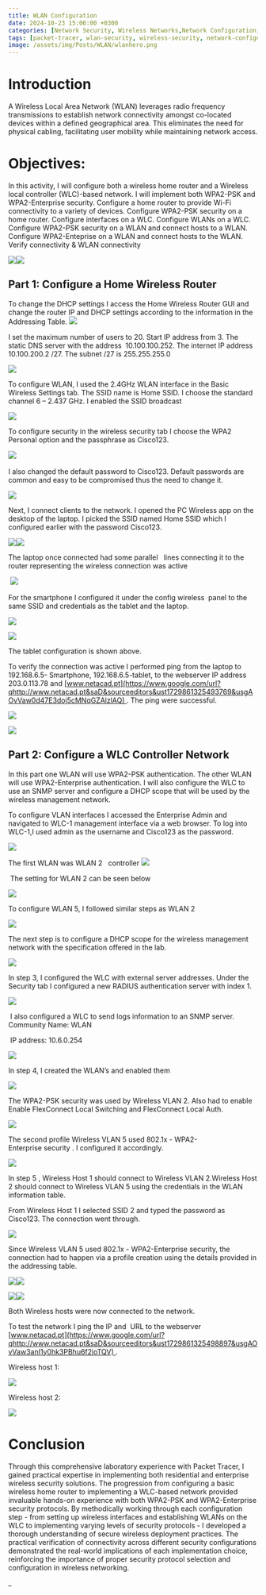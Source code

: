 ```yaml
---
title: WLAN Configuration
date: 2024-10-23 15:06:00 +0300
categories: [Network Security, Wireless Networks,Network Configuration, Cisco Labs]
tags: [packet-tracer, wlan-security, wireless-security, network-configuration, RADIUS, enterprise-networking]
image: /assets/img/Posts/WLAN/wlanhero.png
---
```




# Introduction


A Wireless Local Area Network (WLAN) leverages radio frequency transmissions to establish network connectivity amongst co-located devices within a defined geographical area. This eliminates the need for physical cabling, facilitating user mobility while maintaining network access.


# Objectives:


In this activity, I will configure both a wireless home router and a Wireless local controller (WLC)-based network. I will implement both WPA2-PSK and WPA2-Enterprise security. Configure a home router to provide Wi-Fi connectivity to a variety of devices. Configure WPA2-PSK security on a home router. Configure interfaces on a WLC. Configure WLANs on a WLC. Configure WPA2-PSK security on a WLAN and connect hosts to a WLAN. Configure WPA2-Enteprise on a WLAN and connect hosts to the WLAN. Verify connectivity & WLAN connectivity


![](/assets/img/Posts/WLAN/image13.png)![](/assets/img/Posts/WLAN/image1.png)


Part 1: Configure a Home Wireless Router
----------------------------------------

To change the DHCP settings I access the Home Wireless Router GUI and change the router IP and DHCP settings according to the information in the Addressing Table. ![](/assets/img/Posts/WLAN/image15.png)


I set the maximum number of users to 20. Start IP address from 3. The static DNS server with the address  10.100.100.252. The internet IP address 10.100.200.2 /27. The subnet /27 is 255.255.255.0


![](/assets/img/Posts/WLAN/image14.png)


To configure WLAN, I used the 2.4GHz WLAN interface in the Basic Wireless Settings tab. The SSID name is Home SSID. I choose the standard channel 6 – 2.437 GHz. I enabled the SSID broadcast


![](/assets/img/Posts/WLAN/image17.png)


To configure security in the wireless security tab I choose the WPA2 Personal option and the passphrase as Cisco123.


![](/assets/img/Posts/WLAN/image16.png) 


I also changed the default password to Cisco123. Default passwords are common and easy to be compromised thus the need to change it.


![](/assets/img/Posts/WLAN/image19.png)


Next, I connect clients to the network. I opened the PC Wireless app on the desktop of the laptop. I picked the SSID named Home SSID which I configured earlier with the password Cisco123.


![](/assets/img/Posts/WLAN/image18.png)![](/assets/img/Posts/WLAN/image21.png)


The laptop once connected had some parallel   lines connecting it to the router representing the wireless connection was active


 ![](/assets/img/Posts/WLAN/image20.png)


For the smartphone I configured it under the config wireless  panel to the same SSID and credentials as the tablet and the laptop.


![](/assets/img/Posts/WLAN/image24.png)


![](/assets/img/Posts/WLAN/image22.png)


The tablet configuration is shown above.


To verify the connection was active I performed ping from the laptop to 192.168.6.5- Smartphone, 192.168.6.5-tablet, to the webserver IP address 203.0.113.78 and [www.netacad.pt](https://www.google.com/url?qhttp://www.netacad.pt&saD&sourceeditors&ust1729861325493769&usgAOvVaw0d47E3doj5cMNqGZAlzlAQ) . The ping were successful.


![](/assets/img/Posts/WLAN/image23.png)


![](/assets/img/Posts/WLAN/image25.png)


Part 2: Configure a WLC Controller Network
------------------------------------------

In this part one WLAN will use WPA2-PSK authentication. The other WLAN will use WPA2-Enterprise authentication. I will also configure the WLC to use an SNMP server and configure a DHCP scope that will be used by the wireless management network.


To configure VLAN interfaces I accessed the Enterprise Admin and navigated to WLC-1 management interface via a web browser. To log into WLC-1,I used admin as the username and Cisco123 as the password.


![](/assets/img/Posts/WLAN/image26.png)


The first WLAN was WLAN 2   controller ![](/assets/img/Posts/WLAN/image27.png)


 The setting for WLAN 2 can be seen below


![](/assets/img/Posts/WLAN/image28.png)


To configure WLAN 5, I followed similar steps as WLAN 2


![](/assets/img/Posts/WLAN/image29.png)


The next step is to configure a DHCP scope for the wireless management network with the specification offered in the lab.


![](/assets/img/Posts/WLAN/image30.png)


In step 3, I configured the WLC with external server addresses. Under the Security tab I configured a new RADIUS authentication server with index 1.


![](/assets/img/Posts/WLAN/image31.png)


 I also configured a WLC to send logs information to an SNMP server. Community Name: WLAN

 IP address: 10.6.0.254

![](/assets/img/Posts/WLAN/image32.png)


In step 4, I created the WLAN’s and enabled them


![](/assets/img/Posts/WLAN/image3.png)


The WPA2-PSK security was used by Wireless VLAN 2. Also had to enable Enable FlexConnect Local Switching and FlexConnect Local Auth.


![](/assets/img/Posts/WLAN/image4.png)


The second profile Wireless VLAN 5 used 802.1x - WPA2-Enterprise security . I configured it accordingly.


![](/assets/img/Posts/WLAN/image5.png)


In step 5 , Wireless Host 1 should connect to Wireless VLAN 2.Wireless Host 2 should connect to Wireless VLAN 5 using the credentials in the WLAN information table.

From Wireless Host 1 I selected SSID 2 and typed the password as Cisco123. The connection went through.

![](/assets/img/Posts/WLAN/image6.png)

Since Wireless VLAN 5 used 802.1x - WPA2-Enterprise security, the connection had to happen via a profile creation using the details provided in the addressing table.

![](/assets/img/Posts/WLAN/image7.png)![](/assets/img/Posts/WLAN/image8.png)

![](/assets/img/Posts/WLAN/image9.png)![](/assets/img/Posts/WLAN/image10.png)


Both Wireless hosts were now connected to the network.


To test the network I ping the IP and  URL to the webserver [www.netacad.pt](https://www.google.com/url?qhttp://www.netacad.pt&saD&sourceeditors&ust1729861325498897&usgAOvVaw3anI1y0hk3PBhu6f2joTQV) .


Wireless host 1:


![](/assets/img/Posts/WLAN/image11.png)


Wireless host 2:


![](/assets/img/Posts/WLAN/image12.png)


# Conclusion

Through this comprehensive laboratory experience with Packet Tracer, I gained practical expertise in implementing both residential and enterprise wireless security solutions. The progression from configuring a basic wireless home router to implementing a WLC-based network provided invaluable hands-on experience with both WPA2-PSK and WPA2-Enterprise security protocols. By methodically working through each configuration step - from setting up wireless interfaces and establishing WLANs on the WLC to implementing varying levels of security protocols - I developed a thorough understanding of secure wireless deployment practices. The practical verification of connectivity across different security configurations demonstrated the real-world implications of each implementation choice, reinforcing the importance of proper security protocol selection and configuration in wireless networking.

_
